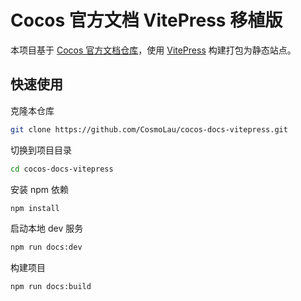 # Cocos 官方文档 VitePress 移植版

本项目基于 [Cocos 官方文档仓库](https://github.com/cocos/cocos-docs)，使用 [VitePress](https://github.com/vuejs/vitepress) 构建打包为静态站点。

## 快速使用

克隆本仓库

```bash
git clone https://github.com/CosmoLau/cocos-docs-vitepress.git
```

切换到项目目录

```bash
cd cocos-docs-vitepress
```

安装 npm 依赖

```bash
npm install
```

启动本地 dev 服务

```bash
npm run docs:dev
```

构建项目

```bash
npm run docs:build
```
